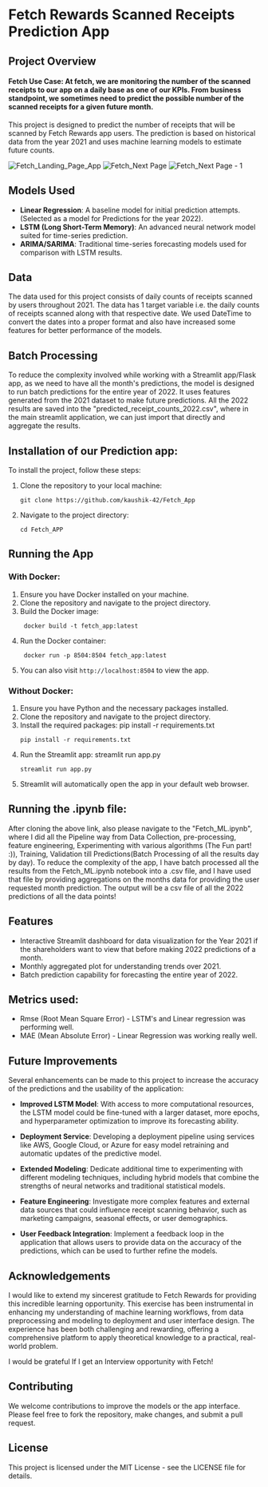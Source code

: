 # Fetch Rewards Scanned Receipts Prediction App

## Project Overview

#### Fetch Use Case: At fetch, we are monitoring the number of the scanned receipts to our app on a daily base as one of our KPIs. From business standpoint, we sometimes need to predict the possible number of the scanned receipts for a given future month.

This project is designed to predict the number of receipts that will be scanned by Fetch Rewards app users. The prediction is based on historical data from the year 2021 and uses machine learning models to estimate future counts.

![Fetch_Landing_Page_App](Images/Fetch_Main.png)
![Fetch_Next Page](Images/Fetch_2.png)
![Fetch_Next Page - 1](Images/Prediction_result.png)

## Models Used

- **Linear Regression**: A baseline model for initial prediction attempts. (Selected as a model for Predictions for the year 2022).
- **LSTM (Long Short-Term Memory)**: An advanced neural network model suited for time-series prediction.
- **ARIMA/SARIMA**: Traditional time-series forecasting models used for comparison with LSTM results.

## Data

The data used for this project consists of daily counts of receipts scanned by users throughout 2021. The data has 1 target variable i.e. the daily counts of receipts scanned along with that respective date. We used DateTime to convert the dates into a proper format and also have increased some features for better performance of the models. 

## Batch Processing

To reduce the complexity involved while working with a Streamlit app/Flask app, as we need to have all the month's predictions, the model is designed to run batch predictions for the entire year of 2022. It uses features generated from the 2021 dataset to make future predictions. All the 2022 results are saved into the "predicted_receipt_counts_2022.csv", where in the main streamlit application, we can just import that directly and aggregate the results.

## Installation of our Prediction app:

To install the project, follow these steps:

1. Clone the repository to your local machine:
    ```
    git clone https://github.com/kaushik-42/Fetch_App
    ```

2. Navigate to the project directory:
    ```
    cd Fetch_APP
    ```

## Running the App

### With Docker:

1. Ensure you have Docker installed on your machine.
2. Clone the repository and navigate to the project directory.
3. Build the Docker image:
   ```
    docker build -t fetch_app:latest
   ```
4. Run the Docker container:
   ```
    docker run -p 8504:8504 fetch_app:latest
   ```
5. You can also visit `http://localhost:8504` to view the app.

### Without Docker:

1. Ensure you have Python and the necessary packages installed.
2. Clone the repository and navigate to the project directory.
3. Install the required packages: pip install -r requirements.txt
   ```
   pip install -r requirements.txt
   ```
4. Run the Streamlit app: streamlit run app.py
   ```
   streamlit run app.py
   ```
5. Streamlit will automatically open the app in your default web browser.


## Running the .ipynb file:

After cloning the above link, also please navigate to the "Fetch_ML.ipynb", where I did all the Pipeline way from Data Collection, pre-processing, feature engineering, Experimenting with various algorithms (The Fun part! :)), Training, Validation till Predictions(Batch Processing of all the results day by day). To reduce the complexity of the app, I have batch processed all the results from the Fetch_ML.ipynb notebook into a .csv file, and I have used that file by providing aggregations on the months data for providing the user requested month prediction. The output will be a csv file of all the 2022 predictions of all the data points!
 

## Features

- Interactive Streamlit dashboard for data visualization for the Year 2021 if the shareholders want to view that before making 2022 predictions of a month.
- Monthly aggregated plot for understanding trends over 2021.
- Batch prediction capability for forecasting the entire year of 2022.

## Metrics used:

- Rmse (Root Mean Square Error) - LSTM's and Linear regression was performing well.
- MAE (Mean Absolute Error) - Linear Regression was working really well.

## Future Improvements

Several enhancements can be made to this project to increase the accuracy of the predictions and the usability of the application:

- **Improved LSTM Model**: With access to more computational resources, the LSTM model could be fine-tuned with a larger dataset, more epochs, and hyperparameter optimization to improve its forecasting ability.

- **Deployment Service**: Developing a deployment pipeline using services like AWS, Google Cloud, or Azure for easy model retraining and automatic updates of the predictive model.

- **Extended Modeling**: Dedicate additional time to experimenting with different modeling techniques, including hybrid models that combine the strengths of neural networks and traditional statistical models.

- **Feature Engineering**: Investigate more complex features and external data sources that could influence receipt scanning behavior, such as marketing campaigns, seasonal effects, or user demographics.

- **User Feedback Integration**: Implement a feedback loop in the application that allows users to provide data on the accuracy of the predictions, which can be used to further refine the models.

## Acknowledgements

I would like to extend my sincerest gratitude to Fetch Rewards for providing this incredible learning opportunity. This exercise has been instrumental in enhancing my understanding of machine learning workflows, from data preprocessing and modeling to deployment and user interface design. The experience has been both challenging and rewarding, offering a comprehensive platform to apply theoretical knowledge to a practical, real-world problem.

I would be grateful If I get an Interview opportunity with Fetch!

## Contributing

We welcome contributions to improve the models or the app interface. Please feel free to fork the repository, make changes, and submit a pull request.

## License

This project is licensed under the MIT License - see the LICENSE file for details.
